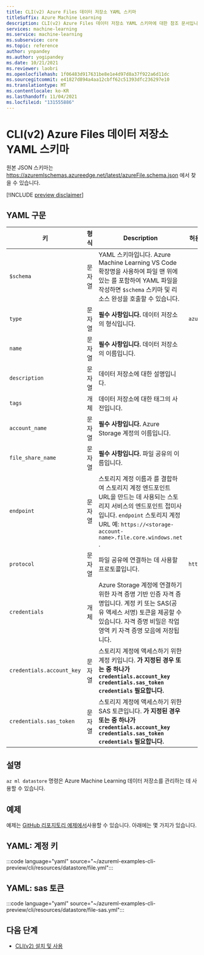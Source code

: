 ```yaml
---
title: CLI(v2) Azure Files 데이터 저장소 YAML 스키마
titleSuffix: Azure Machine Learning
description: CLI(v2) Azure Files 데이터 저장소 YAML 스키마에 대한 참조 문서입니다.
services: machine-learning
ms.service: machine-learning
ms.subservice: core
ms.topic: reference
author: ynpandey
ms.author: yogipandey
ms.date: 10/21/2021
ms.reviewer: laobri
ms.openlocfilehash: 1f06483d917631be8e1e4d97d8a37f922a6d11dc
ms.sourcegitcommit: e41827d894a4aa12cbff62c51393dfc236297e10
ms.translationtype: MT
ms.contentlocale: ko-KR
ms.lasthandoff: 11/04/2021
ms.locfileid: "131555886"
---
```

# <a name="cli-v2-azure-files-datastore-yaml-schema"></a>CLI(v2) Azure Files 데이터 저장소 YAML 스키마

원본 JSON 스키마는 https://azuremlschemas.azureedge.net/latest/azureFile.schema.json 에서 찾을 수 있습니다.

[!INCLUDE [preview disclaimer](../../includes/machine-learning-preview-generic-disclaimer.md)]

## <a name="yaml-syntax"></a>YAML 구문

| 키 | 형식 | Description | 허용되는 값 | 기본값 |
| --- | ---- | ----------- | -------------- | ------- |
| `$schema` | 문자열 | YAML 스키마입니다. Azure Machine Learning VS Code 확장명을 사용하여 파일 맨 위에 있는 를 포함하여 YAML 파일을 작성하면 `$schema` 스키마 및 리소스 완성을 호출할 수 있습니다. | | |
| `type` | 문자열 | **필수 사항입니다.** 데이터 저장소의 형식입니다. | `azure_file` | |
| `name` | 문자열 | **필수 사항입니다.** 데이터 저장소의 이름입니다. | | |
| `description` | 문자열 | 데이터 저장소에 대한 설명입니다. | | |
| `tags` | 개체 | 데이터 저장소에 대한 태그의 사전입니다. | | |
| `account_name` | 문자열 | **필수 사항입니다.** Azure Storage 계정의 이름입니다. | | |
| `file_share_name` | 문자열 | **필수 사항입니다.** 파일 공유의 이름입니다. | | |
| `endpoint` | 문자열 | 스토리지 계정 이름과 를 결합하여 스토리지 계정 엔드포인트 URL을 만드는 데 사용되는 스토리지 서비스의 엔드포인트 접미사입니다. `endpoint` 스토리지 계정 URL 예: `https://<storage-account-name>.file.core.windows.net` . | | `core.windows.net` |
| `protocol` | 문자열 | 파일 공유에 연결하는 데 사용할 프로토콜입니다. | `https` | `https` |
| `credentials` | 개체 | Azure Storage 계정에 연결하기 위한 자격 증명 기반 인증 자격 증명입니다. 계정 키 또는 SAS(공유 액세스 서명) 토큰을 제공할 수 있습니다. 자격 증명 비밀은 작업 영역 키 자격 증명 모음에 저장됩니다. | | |
| `credentials.account_key` | 문자열 | 스토리지 계정에 액세스하기 위한 계정 키입니다. **가 지정된 경우 또는 중 하나가 `credentials.account_key` `credentials.sas_token` `credentials` 필요합니다.** | | |
| `credentials.sas_token` | 문자열 | 스토리지 계정에 액세스하기 위한 SAS 토큰입니다. **가 지정된 경우 또는 중 하나가 `credentials.account_key` `credentials.sas_token` `credentials` 필요합니다.** | | |

## <a name="remarks"></a>설명

`az ml datastore` 명령은 Azure Machine Learning 데이터 저장소를 관리하는 데 사용할 수 있습니다.

## <a name="examples"></a>예제

예제는 [GitHub 리포지토리 예제에서](https://github.com/Azure/azureml-examples/tree/main/cli/resources/datastore)사용할 수 있습니다. 아래에는 몇 가지가 있습니다.

## <a name="yaml-account-key"></a>YAML: 계정 키

:::code language="yaml" source="~/azureml-examples-cli-preview/cli/resources/datastore/file.yml":::

## <a name="yaml-sas-token"></a>YAML: sas 토큰

:::code language="yaml" source="~/azureml-examples-cli-preview/cli/resources/datastore/file-sas.yml":::

## <a name="next-steps"></a>다음 단계

- [CLI(v2) 설치 및 사용](how-to-configure-cli.md)
